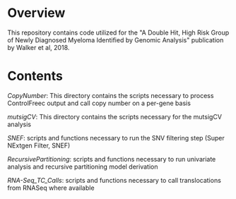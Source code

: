 # Overview #

This repository contains code utilized for the "A Double Hit, High Risk Group of Newly Diagnosed Myeloma Identified by Genomic Analysis" publication by Walker et al, 2018.

# Contents #
*CopyNumber*: This directory contains the scripts necessary to process ControlFreec output and call copy number on a per-gene basis

*mutsigCV*: This directory contains the scripts necessary for the mutsigCV analysis

*SNEF*: scripts and functions necessary to run the SNV filtering step (Super NExtgen Filter, SNEF)

*RecursivePartitioning*: scripts and functions necessary to run univariate analysis and recursive partitioning model derivation

*RNA-Seq_TC_Calls*: scripts and functions necessary to call translocations from RNASeq where available 

